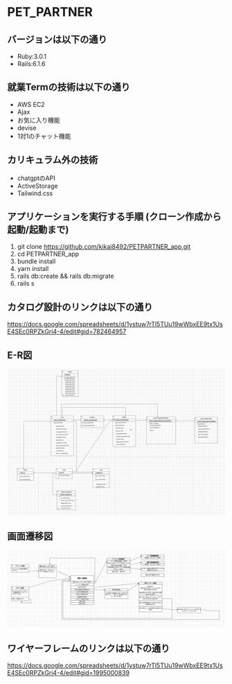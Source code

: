 # PET_PARTNER

## バージョンは以下の通り
* Ruby:3.0.1
* Rails:6.1.6

## 就業Termの技術は以下の通り
* AWS EC2
* Ajax
* お気に入り機能
* devise
* 1対1のチャット機能

## カリキュラム外の技術
* chatgptのAPI
* ActiveStorage
* Tailwind.css

## アプリケーションを実行する手順 (クローン作成から起動/起動まで) 
1. git clone https://github.com/kikai8492/PETPARTNER_app.git
2. cd PETPARTNER_app
3. bundle install
4. yarn install
5. rails db:create && rails db:migrate
6. rails s
   
## カタログ設計のリンクは以下の通り
https://docs.google.com/spreadsheets/d/1ystuw7rTl5TUu19wWbxEE9tx1UsE4SEc0RPZkGri4-4/edit#gid=782464957

## E-R図
![Alt text](<スクリーンショット 2023-10-12 14.37.20.png>)


## 画面遷移図
![Alt text](<スクリーンショット 2023-10-12 14.44.08.png>)

## ワイヤーフレームのリンクは以下の通り
https://docs.google.com/spreadsheets/d/1ystuw7rTl5TUu19wWbxEE9tx1UsE4SEc0RPZkGri4-4/edit#gid=1995000839
